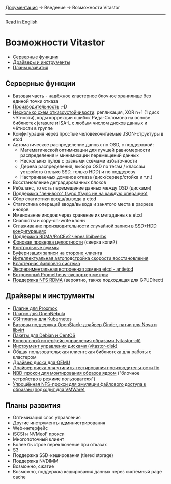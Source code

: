 [Документация](../../README-ru.md#документация) → Введение → Возможности Vitastor

-----

[Read in English](features.en.md)

# Возможности Vitastor

- [Серверные функции](#серверные-функции)
- [Драйверы и инструменты](#драйверы-и-инструменты)
- [Планы развития](#планы-развития)

## Серверные функции

- Базовая часть - надёжное кластерное блочное хранилище без единой точки отказа
- [Производительность](../performance/bench2.ru.md) ;-D
- [Несколько схем отказоустойчивости](../config/pool.ru.md#scheme): репликация, XOR n+1 (1 диск чётности), коды коррекции ошибок
  Рида-Соломона на основе библиотек jerasure и ISA-L с любым числом дисков данных и чётности в группе
- Конфигурация через простые человекочитаемые JSON-структуры в etcd
- Автоматическое распределение данных по OSD, с поддержкой:
  - Математической оптимизации для лучшей равномерности распределения и минимизации перемещений данных
  - Нескольких пулов с разными схемами избыточности
  - Дерева распределения, выбора OSD по тегам / классам устройств (только SSD, только HDD) и по поддереву
  - Настраиваемых доменов отказа (диск/сервер/стойка и т.п.)
- Восстановление деградированных блоков
- Ребаланс, то есть перемещение данных между OSD (дисками)
- [Поддержка "ленивого" fsync (fsync не на каждую операцию)](../config/layout-cluster.ru.md#immediate_commit)
- Сбор статистики ввода/вывода в etcd
- Статистика операций ввода/вывода и занятого места в разрезе инодов
- Именование инодов через хранение их метаданных в etcd
- Снапшоты и copy-on-write клоны
- [Сглаживание производительности случайной записи в SSD+HDD конфигурациях](../config/osd.ru.md#throttle_small_writes)
- [Поддержка RDMA/RoCEv2 через libibverbs](../config/network.ru.md#rdma_device)
- [Фоновая проверка целостности](../config/osd.ru.md#auto_scrub) (сверка копий)
- [Контрольные суммы](../config/layout-osd.ru.md#data_csum_type)
- [Буферизация записи на стороне клиента](../config/client.ru.md#client_enable_writeback)
- [Интеллектуальная автоподстройка скорости восстановления](../config/osd.ru.md#recovery_tune_interval)
- [Кластерная файловая система](../usage/nfs.ru.md#vitastorfs)
- [Экспериментальная встроенная замена etcd - antietcd](../config/monitor.ru.md#use_antietcd)
- [Встроенный Prometheus-экспортер метрик](../config/monitor.ru.md#enable_prometheus)
- [Поддержка NFS RDMA](../usage/nfs.ru.md#rdma) (вероятно, также подходящая для GPUDirect)

## Драйверы и инструменты

- [Плагин для Proxmox](../installation/proxmox.ru.md)
- [Плагин для OpenNebula](../installation/opennebula.ru.md)
- [CSI-плагин для Kubernetes](../installation/kubernetes.ru.md)
- [Базовая поддержка OpenStack: драйвер Cinder, патчи для Nova и libvirt](../installation/openstack.ru.md)
- [Пакеты для Debian и CentOS](../installation/packages.ru.md)
- [Консольный интерфейс управления образами (vitastor-cli)](../usage/cli.ru.md)
- [Инструмент управления дисками (vitastor-disk)](../usage/disk.ru.md)
- Общая пользовательская клиентская библиотека для работы с кластером
- [Драйвер диска для QEMU](../usage/qemu.ru.md)
- [Драйвер диска для утилиты тестирования производительности fio](../usage/fio.ru.md)
- [NBD-прокси для монтирования образов ядром](../usage/nbd.ru.md) ("блочное устройство в режиме пользователя")
- [Упрощённая NFS-прокси для эмуляции файлового доступа к образам (подходит для VMWare)](../usage/nfs.ru.md#псевдо-фс)

## Планы развития

- Оптимизация слоя управления
- Другие инструменты администрирования
- Web-интерфейс
- iSCSI и NVMeoF прокси
- Многопоточный клиент
- Более быстрое переключение при отказах
- S3
- Поддержка SSD-кэширования (tiered storage)
- Поддержка NVDIMM
- Возможно, сжатие
- Возможно, поддержка кэширования данных через системный page cache
